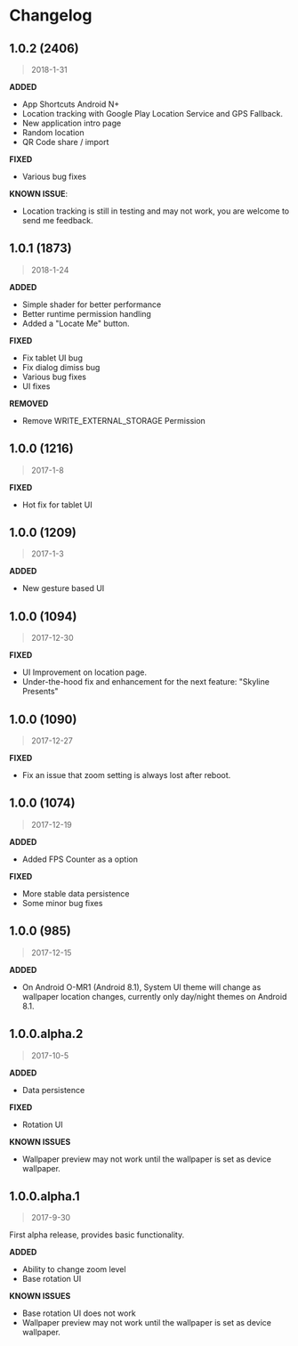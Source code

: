 # Changelog
<!--{h1:.massive-header.-with-tagline}-->

## 1.0.2 (2406)
>2018-1-31

**ADDED**
- App Shortcuts Android N+
- Location tracking with Google Play Location Service and GPS Fallback.
- New application intro page
- Random location
- QR Code share / import

**FIXED**
- Various bug fixes

**KNOWN ISSUE**:  
- Location tracking is still in testing and may not work, you are welcome to send me feedback.

## 1.0.1 (1873) 
>2018-1-24

**ADDED**
- Simple shader for better performance
- Better runtime permission handling
- Added a "Locate Me" button.

**FIXED**
- Fix tablet UI bug
- Fix dialog dimiss bug
- Various bug fixes
- UI fixes

**REMOVED**
- Remove WRITE_EXTERNAL_STORAGE Permission

## 1.0.0 (1216)
>2017-1-8

**FIXED**
- Hot fix for tablet UI

## 1.0.0 (1209)
>2017-1-3

**ADDED**
- New gesture based UI

## 1.0.0 (1094)
> 2017-12-30

**FIXED**
- UI Improvement on location page.
- Under-the-hood fix and enhancement for the next feature: "Skyline Presents"

## 1.0.0 (1090)
> 2017-12-27

**FIXED**
- Fix an issue that zoom setting is always lost after reboot.

## 1.0.0 (1074)
> 2017-12-19

**ADDED**
- Added FPS Counter as a option

**FIXED**
- More stable data persistence
- Some minor bug fixes

## 1.0.0 (985)
> 2017-12-15

**ADDED**
- On Android O-MR1 (Android 8.1), System UI theme will change as wallpaper location changes, currently only day/night themes on Android 8.1.

## 1.0.0.alpha.2
> 2017-10-5

**ADDED**
- Data persistence

**FIXED**
- Rotation UI

**KNOWN ISSUES**
- Wallpaper preview may not work until the wallpaper is set as device wallpaper.

## 1.0.0.alpha.1
> 2017-9-30

First alpha release, provides basic functionality.

**ADDED**
- Ability to change zoom level
- Base rotation UI

**KNOWN ISSUES**
- Base rotation UI does not work
- Wallpaper preview may not work until the wallpaper is set as device wallpaper.
